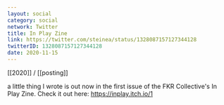 ```yaml
---
layout: social
category: social
network: Twitter
title: In Play Zine
link: https://twitter.com/steinea/status/1328087157127344128
twitterID: 1328087157127344128
date: 2020-11-15
---
```


[[2020]] / [[posting]]

a little thing I wrote is out now in the first issue of the FKR Collective's In Play Zine. Check it out here: <https://inplay.itch.io/1>
